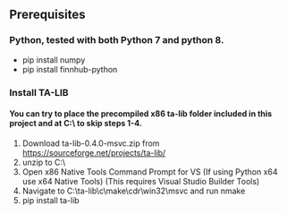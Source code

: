 ## Prerequisites
### Python, tested with both Python 7 and python 8.
* pip install numpy
* pip install finnhub-python
### Install TA-LIB
#### You can try to place the precompiled x86 ta-lib folder included in this project and at C:\ to skip steps 1-4.
1. Download ta-lib-0.4.0-msvc.zip from https://sourceforge.net/projects/ta-lib/
2. unzip to C:\ 
3. Open x86 Native Tools Command Prompt for VS (If using Python x64 use x64 Native Tools) (This requires Visual Studio Builder Tools)
4. Navigate to C:\ta-lib\c\make\cdr\win32\msvc and run nmake
5. pip install ta-lib

